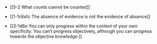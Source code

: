- [[5-2 What counts cannot be counted]]
- [[1-1c6a1c The absence of evidence is not the evidence of absence]]

- [[3-1d6e You can only progress within the context of your own specificity. You can’t progress objectively, although you can progress towards the objective knowledge.]]
